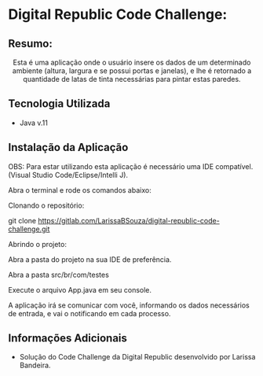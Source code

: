 # Digital Republic Code Challenge:

## Resumo: 
<div align="center"> 
    <p>
        Esta é uma aplicação onde o usuário insere os dados de um determinado ambiente (altura, largura e se possui portas e janelas), e lhe é retornado a quantidade de latas de tinta necessárias para pintar estas paredes.
    </p>
</div>

## Tecnologia Utilizada
- Java v.11

## Instalação da Aplicação

OBS: Para estar utilizando esta aplicação é necessário uma IDE compatível. (Visual Studio Code/Eclipse/Intelli J).

Abra o terminal e rode os comandos abaixo:

Clonando o repositório: 

git clone https://gitlab.com/LarissaBSouza/digital-republic-code-challenge.git

Abrindo o projeto:

Abra a pasta do projeto na sua IDE de preferência. 

Abra a pasta src/br/com/testes

Execute o arquivo App.java em seu console.

A aplicação irá se comunicar com você, informando os dados necessários de entrada, e vai o notificando em cada processo.


## Informações Adicionais

- Solução do Code Challenge da Digital Republic desenvolvido por Larissa Bandeira.


